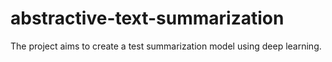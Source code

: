 # abstractive-text-summarization
The project aims to create a test summarization model using deep learning.
